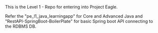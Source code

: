 This is the Level 1 - Repo for entering into Project Eagle.

Refer the "pe_l1_java_learningapp" for Core and Advanced Java and "RestAPI-SpringBoot-BoilerPlate" for basic Spring boot API connecting to the RDBMS DB.


